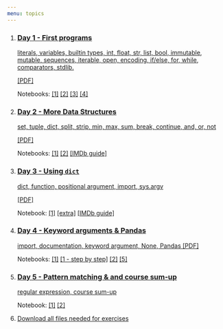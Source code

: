 ```yaml
---
menu: topics
---
```



<ol id="topics">
<li>
<!--a href="404.md"-->
<a href="{{ site.url }}/ht19/lecture/Day_1.slides.html">
<h3>Day 1 - First programs</h3>

literals, variables, builtin types, int, float, str, list, bool,
immutable, mutable, sequences, iterable, open,
encoding, if/else, for, while, comparators, stdlib.
</a>
<p><a href="{{ site.url }}/ht19/lecture/Day_1.slides.pdf">[PDF]</a></p>
<p class="notebook-links">
Notebooks:
<a
href="http://nbviewer.jupyter.org/github/NBISweden/workshop-python/blob/ht19/exercises/day1/Day_1_Exercise_1.ipynb">[1]</a>
<a href="http://nbviewer.jupyter.org/github/NBISweden/workshop-python/blob/ht19/exercises/day1/Day_1_Exercise_2.ipynb">[2]</a>
<a
href="http://nbviewer.jupyter.org/github/NBISweden/workshop-python/blob/ht19/exercises/day1/Day_1_Exercise_3.ipynb">[3]</a>
<a
href="http://nbviewer.jupyter.org/github/NBISweden/workshop-python/blob/ht19/exercises/day1/Day_1_Exercise_4.ipynb">[4]</a>

</p>
</li>

<li>
<!--a href="404.md"-->
<a href="{{ site.url }}/ht19/lecture/Day_2.slides.html">
<h3>Day 2 - More Data Structures</h3>

set, tuple, dict, split, strip, min, max, sum, break, continue, and, or, not
</a>
<p><a href="{{ site.url }}/ht19/lecture/Day_2.slides.pdf">[PDF]</a></p>
<p class="notebook-links">
Notebooks:
<a href="http://nbviewer.jupyter.org/github/NBISweden/workshop-python/blob/ht19/exercises/day2/Day_2_Exercise_1.ipynb">[1]</a>
<a href="http://nbviewer.jupyter.org/github/NBISweden/workshop-python/blob/ht19/exercises/day2/Day_2_Exercise_2.ipynb">[2]</a>
<a href="http://nbviewer.jupyter.org/github/NBISweden/workshop-python/blob/ht19/exercises/day2/Day_2_IMDb_guide.ipynb">[IMDb guide]</a>
</p>
</li>

<li>
<!--a href="404.md"-->
<a href="{{ site.url }}/ht19/lecture/Day_3.slides.html">
<h3>Day 3 - Using <code>dict</code></h3>

dict, function, positional argument, import, sys.argv
</a>
<p><a href="{{ site.url }}/ht19/lecture/Day_3.slides.pdf">[PDF]</a></p>
<p class="notebook-links">
Notebook:
<a href="http://nbviewer.jupyter.org/github/NBISweden/workshop-python/blob/ht19/exercises/day3/Day_3_Exercise_1.ipynb">[1]</a>
<a href="http://nbviewer.jupyter.org/github/NBISweden/workshop-python/blob/ht19/exercises/day2/Extra_exercises.ipynb">[extra]</a>
<a href="http://nbviewer.jupyter.org/github/NBISweden/workshop-python/blob/ht19/exercises/day3/Day_3_IMDb_guide.ipynb">[IMDb guide]</a>
</p>
</li>

<li>
<a href="{{ site.url }}/ht19/lecture/Day_4.slides.html">
<h3>Day 4 - Keyword arguments & Pandas</h3>

import, documentation, keyword argument, None, Pandas
</a>
<a href="{{ site.url }}/ht19/lecture/Day_4.slides.pdf">[PDF]</a>
<p class="notebook-links">
Notebooks:
<a href="http://nbviewer.jupyter.org/github/NBISweden/workshop-python/blob/ht19/exercises/day4/Day_4_exercise_1.ipynb">[1]</a>
<a href="http://nbviewer.jupyter.org/github/NBISweden/workshop-python/blob/ht19/exercises/day4/Day_4_exercise_1_hints.ipynb">[1 - step by step]</a>
<a href="http://nbviewer.jupyter.org/github/NBISweden/workshop-python/blob/ht19/exercises/day4/Day_4_exercise_2.ipynb">[2]</a>
<a href="http://nbviewer.jupyter.org/github/NBISweden/workshop-python/blob/ht19/exercises/day4/Day_4_exercise_5.ipynb">[5]</a>
</p>
</li>

<li>
<a href="404.md"> 
<!--a href="{{ site.url }}/ht19/lecture/Day_5.slides.html"-->
<h3>Day 5 - Pattern matching &amp; and course sum-up </h3>

regular expression, course sum-up
</a>
<p class="notebook-links">
Notebook:
<a href="http://nbviewer.jupyter.org/github/NBISweden/workshop-python/blob/ht19/exercises/day5/Day_5_exercise_1.ipynb">[1]</a>
<a href="http://nbviewer.jupyter.org/github/NBISweden/workshop-python/blob/ht19/exercises/day5/Day_5_exercise_2.ipynb">[2]</a>
<!--a href="http://nbviewer.jupyter.org/github/NBISweden/workshop-python/blob/ht19/exercises/day5/Day_5_exercise_3.ipynb">[2]</a-->
</p>
</li>

<li>
<a href="https://minhaskamal.github.io/DownGit/#/home?url=https://github.com/NBISweden/workshop-python/tree/ht19/downloads" download>Download all files needed for exercises
</a>
</li>

</ol>
